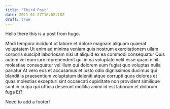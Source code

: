 ```yaml
---
title: "Third Post"
date: 2021-01-27T16:02:18Z
draft: true
---
```


Hello there this is a post from hugo.

Modi tempora incidunt ut labore et dolore magnam aliquam quaerat
voluptatem Ut enim ad minima veniam quis nostrum exercitationem ullam
corporis suscipit laboriosam nisi ut aliquid ex ea commodi consequatur
Quis autem vel eum iure reprehenderit qui in ea voluptate velit esse
quam nihil molestiae consequatur vel illum qui dolorem eum fugiat quo
voluptas nulla pariatur At vero eos et accusamus et iusto odio
dignissimos ducimus qui blanditiis praesentium voluptatum deleniti atque
corrupti quos dolores et quas molestias excepturi sint occaecati
cupiditate non provident similique sunt in culpa qui officia deserunt
mollitia animi id est laborum et dolorum fuga Et?

Need to add a footer!